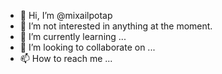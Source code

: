 - 👋 Hi, I’m @mixailpotap
- 👀 I’m not interested in anything at the moment.
- 🌱 I’m currently learning ...
- 💞️ I’m looking to collaborate on ...
- 📫 How to reach me ...

<!---
mixailpotap/mixailpotap is a ✨ special ✨ repository because its `README.md` (this file) appears on your GitHub profile.
You can click the Preview link to take a look at your changes.
--->
